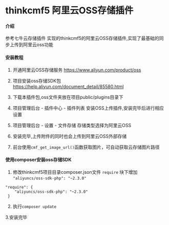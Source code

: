 # thinkcmf5 阿里云OSS存储插件

#### 介绍
参考七牛云存储插件 实现的thinkcmf5的阿里云OSS存储插件,实现了最基础的同步上传到阿里云oss功能

#### 安装教程

1. 开通阿里云OSS存储服务 https://www.aliyun.com/product/oss

2. 项目安装oss存储SDK包  https://help.aliyun.com/document_detail/85580.html

3. 下载本插件包,oss文件夹放在项目public/plugins目录下

4. 项目管理后台 - 插件中心 - 插件列表 安装OSS上传插件,安装完毕后进行相应设置

5. 项目管理后台 - 设置 - 文件存储 存储类型选择为阿里云OSS

6. 安装完毕,上传附件的同时也会上传到阿里云OSS外部存储

7. 前台使用`cmf_get_image_url()`函数获取图片，可自动获取云存储图片路径




#### 使用composer安装oss存储SDK

1. 修改thinkcmf5项目目录composer.json文件
`require` 块下增加
`"aliyuncs/oss-sdk-php": "~2.3.0"`
```
"require": {
    "aliyuncs/oss-sdk-php": "~2.3.0"
 }
 ```

2. 执行`composer update`

3.安装完毕